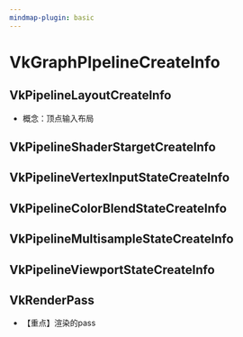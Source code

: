 ```yaml
---
mindmap-plugin: basic
---
```


# VkGraphPIpelineCreateInfo

## VkPipelineLayoutCreateInfo
- 概念：顶点输入布局

## VkPipelineShaderStargetCreateInfo

## VkPipelineVertexInputStateCreateInfo

## VkPipelineColorBlendStateCreateInfo

## VkPipelineMultisampleStateCreateInfo

## VkPipelineViewportStateCreateInfo

## VkRenderPass
- 【重点】渲染的pass